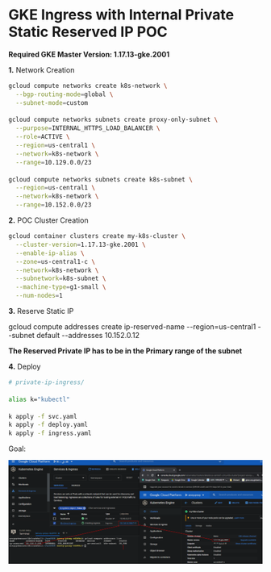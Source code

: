 # GKE Ingress with Internal Private Static Reserved IP POC 

**Required GKE Master Version: 1.17.13-gke.2001**

**1.** Network Creation

```bash
gcloud compute networks create k8s-network \
  --bgp-routing-mode=global \
  --subnet-mode=custom

gcloud compute networks subnets create proxy-only-subnet \
  --purpose=INTERNAL_HTTPS_LOAD_BALANCER \
  --role=ACTIVE \
  --region=us-central1 \
  --network=k8s-network \
  --range=10.129.0.0/23

gcloud compute networks subnets create k8s-subnet \
  --region=us-central1 \
  --network=k8s-network \
  --range=10.152.0.0/23
```

**2.** POC Cluster Creation

```bash
gcloud container clusters create my-k8s-cluster \
  --cluster-version=1.17.13-gke.2001 \
  --enable-ip-alias \
  --zone=us-central1-c \
  --network=k8s-network \
  --subnetwork=k8s-subnet \
  --machine-type=g1-small \
  --num-nodes=1
```

**3.** Reserve Static IP

gcloud compute addresses create ip-reserved-name --region=us-central1 --subnet default --addresses 10.152.0.12

**The Reserved Private IP has to be in the Primary range of the subnet**

**4.** Deploy

```bash
# private-ip-ingress/

alias k="kubectl"

k apply -f svc.yaml
k apply -f deploy.yaml
k apply -f ingress.yaml
```

Goal:

![goal](static/images/goal.png)
